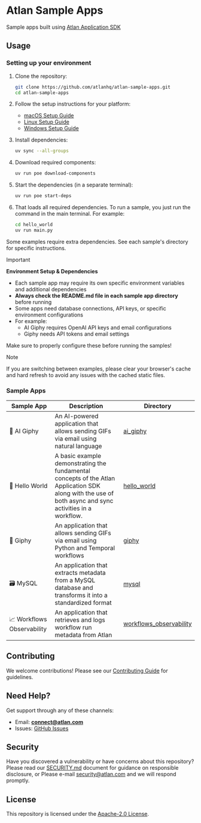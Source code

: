 # Atlan Sample Apps

Sample apps built using [Atlan Application SDK](https://github.com/atlanhq/application-sdk)

## Usage

### Setting up your environment

1. Clone the repository:

   ```bash
   git clone https://github.com/atlanhq/atlan-sample-apps.git
   cd atlan-sample-apps
   ```

2. Follow the setup instructions for your platform:

   - [macOS Setup Guide](https://github.com/atlanhq/application-sdk/blob/main/docs/docs/setup/MAC.md)
   - [Linux Setup Guide](https://github.com/atlanhq/application-sdk/blob/main/docs/docs/setup/LINUX.md)
   - [Windows Setup Guide](https://github.com/atlanhq/application-sdk/blob/main/docs/docs/setup/WINDOWS.md)

3. Install dependencies:

   ```bash
   uv sync --all-groups
   ```

4. Download required components:

   ```bash
   uv run poe download-components
   ```

5. Start the dependencies (in a separate terminal):

   ```bash
   uv run poe start-deps
   ```

6. That loads all required dependencies. To run a sample, you just run the command in the main terminal. For example:
   ```bash
   cd hello_world
   uv run main.py
   ```

Some examples require extra dependencies. See each sample's directory for specific instructions.

> [!IMPORTANT]  
> **Environment Setup & Dependencies**
>
> - Each sample app may require its own specific environment variables and additional dependencies
> - **Always check the README.md file in each sample app directory** before running
> - Some apps need database connections, API keys, or specific environment configurations
> - For example:
>   - AI Giphy requires OpenAI API keys and email configurations
>   - Giphy needs API tokens and email settings
>
> Make sure to properly configure these before running the samples!

> [!NOTE]
> If you are switching between examples, please clear your browser's cache and hard refresh to avoid any issues with the cached static files.

### Sample Apps

| Sample App                 | Description                                                                                                                                             | Directory                                            |
| -------------------------- | ------------------------------------------------------------------------------------------------------------------------------------------------------- | ---------------------------------------------------- |
| 🤖 AI Giphy                | An AI-powered application that allows sending GIFs via email using natural language                                                                     | [ai_giphy](./ai_giphy)                               |
| 👋 Hello World             | A basic example demonstrating the fundamental concepts of the Atlan Application SDK along with the use of both async and sync activities in a workflow. | [hello_world](./hello_world)                         |
| 🤡 Giphy                   | An application that allows sending GIFs via email using Python and Temporal workflows                                                                   | [giphy](./giphy)                                     |
| 🗃️ MySQL                   | An application that extracts metadata from a MySQL database and transforms it into a standardized format                                                | [mysql](./mysql)                                     |
| 📈 Workflows Observability | An application that retrieves and logs workflow run metadata from Atlan                                                                                 | [workflows_observability](./workflows_observability) |

## Contributing

We welcome contributions! Please see our [Contributing Guide](./CONTRIBUTING.md) for guidelines.

## Need Help?

Get support through any of these channels:

- Email: **connect@atlan.com**
- Issues: [GitHub Issues](https://github.com/atlanhq/atlan-sample-apps/issues)

## Security

Have you discovered a vulnerability or have concerns about this repository? Please read our [SECURITY.md](./SECURITY.md) document for guidance on responsible disclosure, or Please e-mail security@atlan.com and we will respond promptly.

## License

This repository is licensed under the [Apache-2.0 License](./LICENSE).
